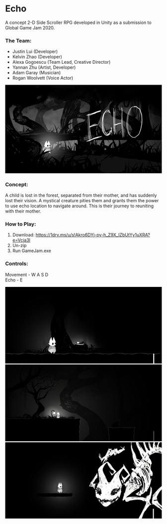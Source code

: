 # Echo

A concept 2-D Side Scroller RPG developed in Unity as a submission to Global Game Jam 2020.  
### The Team:
- Justin Lui (Developer)
- Kelvin Zhao (Developer)
- Alexa Gogoescu (Team Lead, Creative Director)
- Yannan Zhu (Artist, Developer)
- Adam Garay (Musician)
- Rogan Woolvett (Voice Actor)

![Echo Splash Art](Echo-Splash-Art.png)

### Concept:
A child is lost in the forest, separated from their mother, and has suddenly lost their vision. A mystical creature pities them and grants them the power to use echo location to navigate around. This is their journey to reuniting with their mother.

### How to Play:
1. Download: https://1drv.ms/u/s!Akro6DYj-py-h_Z9X_IZbUtYy1uXRA?e=Vcja3l
2. Un-zip
3. Run GameJam.exe

### Controls:
Movement - W A S D  
Echo - E

![Mystical Creature](Echo-Level-Art-2.png)
![Dark Forest](Echo-Level-Art.png)
![Boss Fight](Echo-Boss-Art.png)
